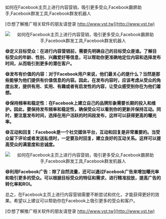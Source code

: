 如何在Facebook主页上进行内容营销，吸引更多受众,Facebook霸屏助手,Facebook群发工具,Facebook群发机器人

[😍想了解推广相关软件的朋友请登录 http://www.vst.tw](http://www.vst.tw)

 <center><img src="https://vst.tw/MP4/tuiguang/png/6.png" alt="如何在Facebook主页上进行内容营销，吸引更多受众,Facebook霸屏助手,Facebook群发工具,Facebook群发机器人"></center>

**😄定义目标受众：在进行内容营销前，需要先明确自己的目标受众是谁。了解目标受众的年龄、性别、兴趣爱好等信息，可以帮助你更准确地定位内容和选择发布时间，从而吸引到更多的潜在客户。**

**😄发布有价值的内容：对于Facebook用户来说，他们最关心的是什么？当然是那些能够为他们提供有价值信息的内容。因此，在发布内容时，应该考虑从受众的角度出发，提供有用、实用、有趣或者有启发性的内容，让受众感受到你在为他们着想。**

**😄保持频率和稳定性：在Facebook上建立自己的品牌形象需要长期的投入和维护。因此，要保持发布频率和稳定性，确保受众可以看到你的更新并保持互动。同时，要注意发布时间，选择在用户活跃的时间段发布，这样可以获得更高的曝光率。**

**😄互动和回复：Facebook是一个社交媒体平台，互动和回复是非常重要的。当受众留下评论或者发送私信时，一定要及时回复，建立良好的互动关系。这样可以提高受众的满意度和忠诚度。**

 <center><img src="https://vst.tw/MP4/tuiguang/png/0.png" alt="如何在Facebook主页上进行内容营销，吸引更多受众,Facebook霸屏助手,Facebook群发工具,Facebook群发机器人"></center>

**😄利用Facebook广告：除了自然流量，还可以通过Facebook广告来增加曝光率和吸引更多的受众。可以根据目标受众的特征和需求，进行精准投放，提高广告的转化率和ROI。**

总之，在Facebook主页上进行内容营销需要不断尝试和优化，才能获得更好的效果。希望以上建议可以帮助你在Facebook上吸引更多的受众和客户。

[😍想了解推广相关软件的朋友请登录 http://www.vst.tw](http://www.vst.tw)



